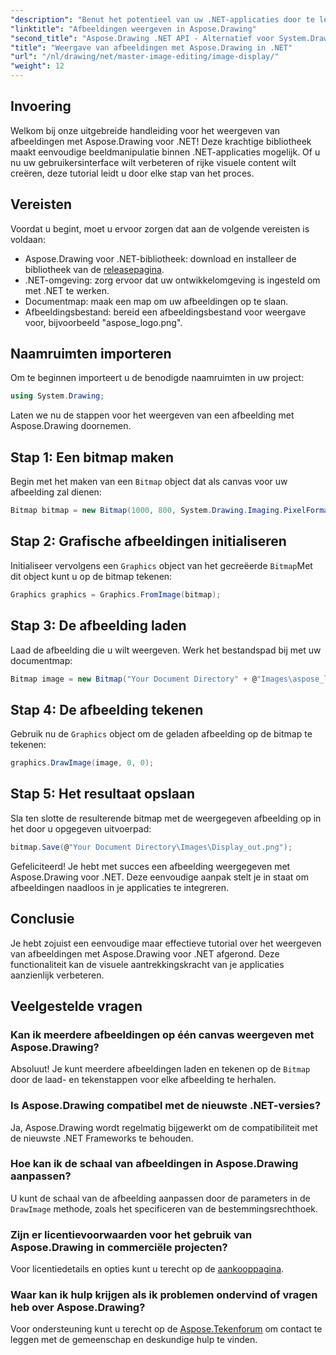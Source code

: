 ```yaml
---
"description": "Benut het potentieel van uw .NET-applicaties door te leren hoe u moeiteloos afbeeldingen kunt weergeven met de Aspose.Drawing-bibliotheek. Deze uitgebreide tutorial biedt een duidelijke, stapsgewijze handleiding."
"linktitle": "Afbeeldingen weergeven in Aspose.Drawing"
"second_title": "Aspose.Drawing .NET API - Alternatief voor System.Drawing.Common"
"title": "Weergave van afbeeldingen met Aspose.Drawing in .NET"
"url": "/nl/drawing/net/master-image-editing/image-display/"
"weight": 12
---
```


## Invoering

Welkom bij onze uitgebreide handleiding voor het weergeven van afbeeldingen met Aspose.Drawing voor .NET! Deze krachtige bibliotheek maakt eenvoudige beeldmanipulatie binnen .NET-applicaties mogelijk. Of u nu uw gebruikersinterface wilt verbeteren of rijke visuele content wilt creëren, deze tutorial leidt u door elke stap van het proces.

## Vereisten

Voordat u begint, moet u ervoor zorgen dat aan de volgende vereisten is voldaan:

- Aspose.Drawing voor .NET-bibliotheek: download en installeer de bibliotheek van de [releasepagina](https://releases.aspose.com/drawing/net/).
- .NET-omgeving: zorg ervoor dat uw ontwikkelomgeving is ingesteld om met .NET te werken.
- Documentmap: maak een map om uw afbeeldingen op te slaan.
- Afbeeldingsbestand: bereid een afbeeldingsbestand voor weergave voor, bijvoorbeeld "aspose_logo.png".

## Naamruimten importeren

Om te beginnen importeert u de benodigde naamruimten in uw project:

```csharp
using System.Drawing;
```

Laten we nu de stappen voor het weergeven van een afbeelding met Aspose.Drawing doornemen.

## Stap 1: Een bitmap maken

Begin met het maken van een `Bitmap` object dat als canvas voor uw afbeelding zal dienen:

```csharp
Bitmap bitmap = new Bitmap(1000, 800, System.Drawing.Imaging.PixelFormat.Format32bppPArgb);
```

## Stap 2: Grafische afbeeldingen initialiseren

Initialiseer vervolgens een `Graphics` object van het gecreëerde `Bitmap`Met dit object kunt u op de bitmap tekenen:

```csharp
Graphics graphics = Graphics.FromImage(bitmap);
```

## Stap 3: De afbeelding laden

Laad de afbeelding die u wilt weergeven. Werk het bestandspad bij met uw documentmap:

```csharp
Bitmap image = new Bitmap("Your Document Directory" + @"Images\aspose_logo.png");
```

## Stap 4: De afbeelding tekenen

Gebruik nu de `Graphics` object om de geladen afbeelding op de bitmap te tekenen:

```csharp
graphics.DrawImage(image, 0, 0);
```

## Stap 5: Het resultaat opslaan

Sla ten slotte de resulterende bitmap met de weergegeven afbeelding op in het door u opgegeven uitvoerpad:

```csharp
bitmap.Save(@"Your Document Directory\Images\Display_out.png");
```

Gefeliciteerd! Je hebt met succes een afbeelding weergegeven met Aspose.Drawing voor .NET. Deze eenvoudige aanpak stelt je in staat om afbeeldingen naadloos in je applicaties te integreren.

## Conclusie

Je hebt zojuist een eenvoudige maar effectieve tutorial over het weergeven van afbeeldingen met Aspose.Drawing voor .NET afgerond. Deze functionaliteit kan de visuele aantrekkingskracht van je applicaties aanzienlijk verbeteren.

## Veelgestelde vragen

### Kan ik meerdere afbeeldingen op één canvas weergeven met Aspose.Drawing?

Absoluut! Je kunt meerdere afbeeldingen laden en tekenen op de `Bitmap` door de laad- en tekenstappen voor elke afbeelding te herhalen.

### Is Aspose.Drawing compatibel met de nieuwste .NET-versies?

Ja, Aspose.Drawing wordt regelmatig bijgewerkt om de compatibiliteit met de nieuwste .NET Frameworks te behouden.

### Hoe kan ik de schaal van afbeeldingen in Aspose.Drawing aanpassen?

U kunt de schaal van de afbeelding aanpassen door de parameters in de `DrawImage` methode, zoals het specificeren van de bestemmingsrechthoek.

### Zijn er licentievoorwaarden voor het gebruik van Aspose.Drawing in commerciële projecten?

Voor licentiedetails en opties kunt u terecht op de [aankooppagina](https://purchase.conholdate.com/buy).

### Waar kan ik hulp krijgen als ik problemen ondervind of vragen heb over Aspose.Drawing?

Voor ondersteuning kunt u terecht op de [Aspose.Tekenforum](https://forum.aspose.com/c/diagram/17) om contact te leggen met de gemeenschap en deskundige hulp te vinden.